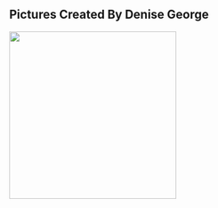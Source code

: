 Pictures Created By Denise George 
--------------------------------- 

<img height="300" width="300" src="https://lanl.github.io/LaGriT/assets/images/nist.jpg">  
